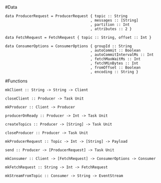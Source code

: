 #Data

    data ProducerRequest = ProducerRequest { topic :: String
                                           , messages :: [String]
                                           , partition :: Int
                                           , attributes :: 2 }

    data FetchRequest = FetchRequest { topic :: String, offset :: Int }

    data ConsumerOptions = ConsumerOptions { groupId :: String
                                           , autoCommit :: Boolean
                                           , autoCommitIntervalMs :: Int
                                           , fetchMaxWaitMs :: Int
                                           , fetchMinBytes :: Int
                                           , fromOffset :: Boolean
                                           , encoding :: String }

#Functions

    mkClient :: String -> String -> Client

    closeClient :: Producer -> Task Unit

    mkProducer :: Client -> Producer

    producerOnReady :: Producer -> Int -> Task Unit

    createTopics :: Producer -> [String] -> Task Unit

    closeProducer :: Producer -> Task Unit

    mkProducerRequest :: Topic -> Int -> [String] -> Payload

    send :: Producer -> [ProducerRequest] -> Task Unit

    mkConsumer :: Client -> [FetchRequest] -> ConsumerOptions -> Consumer

    mkFetchRequest :: String -> Int -> FetchRequest

    mkStreamFromTopic :: Consumer -> String -> EventStream
